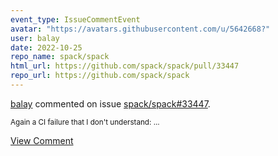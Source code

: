 ```yaml
---
event_type: IssueCommentEvent
avatar: "https://avatars.githubusercontent.com/u/5642668?"
user: balay
date: 2022-10-25
repo_name: spack/spack
html_url: https://github.com/spack/spack/pull/33447
repo_url: https://github.com/spack/spack
---
```


<a href='https://github.com/balay' target='_blank'>balay</a> commented on issue <a href='https://github.com/spack/spack/pull/33447' target='_blank'>spack/spack#33447</a>.

<small>Again a CI failure that I don't understand:...</small>

<a href='https://github.com/spack/spack/pull/33447' target='_blank'>View Comment</a>